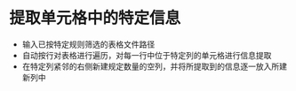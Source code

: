 # 提取单元格中的特定信息

* 输入已按特定规则筛选的表格文件路径
* 自动按行对表格进行遍历，对每一行中位于特定列的单元格进行信息提取
* 在特定列紧邻的右侧新建规定数量的空列，并将所提取到的信息逐一放入所建新列中